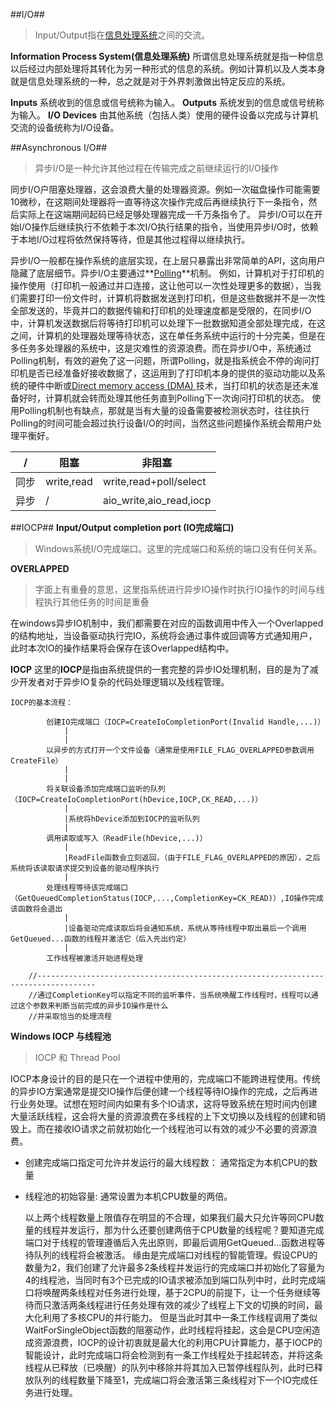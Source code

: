 ##I/O##
>Input/Output指在[信息处理系统](https://en.wikipedia.org/wiki/Information_processing_system)之间的交流。

**Information Process System(信息处理系统)**
所谓信息处理系统就是指一种信息以后经过内部处理将其转化为另一种形式的信息的系统。例如计算机以及人类本身就是信息处理系统的一种，总之就是对于外界刺激做出特定反应的系统。

**Inputs**
系统收到的信息或信号统称为输入。
**Outputs**
系统发到的信息或信号统称为输入。
**I/O Devices**
由其他系统（包括人类）使用的硬件设备以完成与计算机交流的设备统称为I/O设备。

##Asynchronous I/O##
>异步I/O是一种允许其他过程在传输完成之前继续运行的I/O操作

同步I/O户阻塞处理器，这会浪费大量的处理器资源。例如一次磁盘操作可能需要10微秒，在这期间处理器将一直等待这次操作完成后再继续执行下一条指令，然后实际上在这端期间起码已经足够处理器完成一千万条指令了。
异步I/O可以在开始I/O操作后继续执行不依赖于本次I/O执行结果的指令，当使用异步I/O时，依赖于本地I/O过程将依然保持等待，但是其他过程得以继续执行。

异步I/O一般都在操作系统的底层实现，在上层只暴露出非常简单的API，这向用户隐藏了底层细节。异步I/O主要通过**[Polling](https://en.wikipedia.org/wiki/Polling_(computer_science))**机制。
例如，计算机对于打印机的操作使用（打印机一般通过并口连接，这让他可以一次性处理更多的数据），当我们需要打印一份文件时，计算机将数据发送到打印机，但是这些数据并不是一次性全部发送的，毕竟并口的数据传输和打印机的处理速度都是受限的，在同步I/O中，计算机发送数据后将等待打印机可以处理下一批数据知道全部处理完成，在这之间，计算机的处理器处理等待状态，这在单任务系统中运行的十分完美，但是在多任务多处理器的系统中，这是灾难性的资源浪费。而在异步I/O中，系统通过Polling机制，有效的避免了这一问题，所谓Polling，就是指系统会不停的询问打印机是否已经准备好接收数据了，这运用到了打印机本身的提供的驱动功能以及系统的硬件中断或[Direct memory access (DMA) ](https://en.wikipedia.org/wiki/Direct_memory_access) 技术，当打印机的状态是还未准备好时，计算机就会转而处理其他任务直到Polling下一次询问打印机的状态。
使用Polling机制也有缺点，那就是当有大量的设备需要被检测状态时，往往执行Polling的时间可能会超过执行设备I/O的时间，当然这些问题操作系统会帮用户处理平衡好。


|/|阻塞|非阻塞|
|--|--|--|
|同步|write,read|write,read+poll/select|
|异步|/|aio_write,aio_read,iocp|

##IOCP##
**Input/Output completion port (IO完成端口)**
>Windows系统I/O完成端口。这里的完成端口和系统的端口没有任何关系。


**OVERLAPPED**
>字面上有重叠的意思，这里指系统进行异步IO操作时执行IO操作的时间与线程执行其他任务的时间是重叠

在windows异步IO机制中，我们都需要在对应的函数调用中传入一个Overlapped的结构地址，当设备驱动执行完IO，系统将会通过事件或回调等方式通知用户，此时本次IO的操作结果将会保存在该Overlapped结构中。

**IOCP**
这里的**IOCP**是指由系统提供的一套完整的异步IO处理机制，目的是为了减少开发者对于异步IO复杂的代码处理逻辑以及线程管理。

```
IOCP的基本流程：

		创建IO完成端口（IOCP=CreateIoCompletionPort(Invalid Handle,...)）
			|
			|
		以异步的方式打开一个文件设备（通常是使用FILE_FLAG_OVERLAPPED参数调用CreateFile）
			|
			|
		将关联设备添加完成端口监听的队列（IOCP=CreateIoCompletionPort(hDevice,IOCP,CK_READ,...)）
			|
			|系统将hDevice添加到IOCP的监听队列
			|
		调用读取或写入（ReadFile(hDevice,...)）
			|
			|ReadFile函数会立刻返回，（由于FILE_FLAG_OVERLAPPED的原因），之后系统将该读取请求提交到设备的驱动程序执行
			|
		处理线程等待该完成端口（GetQueuedCompletionStatus(IOCP,...,CompletionKey=CK_READ)）,IO操作完成该函数将会退出
			|
			|设备驱动完成读取后将会通知系统，系统从等待线程中取出最后一个调用GetQueued...函数的线程并激活它（后入先出约定）
			|
		工作线程被激活开始进程处理

	//-----------------------------------------------------------------------------------
	//通过CompletionKey可以指定不同的监听事件，当系统唤醒工作线程时，线程可以通过这个参数来判断当前完成的异步IO操作是什么
	//并采取恰当的处理流程
```

**Windows IOCP 与线程池**
>IOCP 和 Thread Pool

IOCP本身设计的目的是只在一个进程中使用的，完成端口不能跨进程使用。传统的异步IO方案通常是提交IO操作后便创建一个线程等待IO操作的完成，之后再进行业务处理。试想在短时间内如果有多个IO请求，这将导致系统在短时间内创建大量活跃线程，这会将大量的资源浪费在多线程的上下文切换以及线程的创建和销毁上。而在接收IO请求之前就初始化一个线程池可以有效的减少不必要的资源浪费。

- 创建完成端口指定可允许并发运行的最大线程数：
通常指定为本机CPU的数量

- 线程池的初始容量:
通常设置为本机CPU数量的两倍。

   以上两个线程数量上限值存在明显的不合理，如果我们最大只允许等同CPU数量的线程并发运行，那为什么还要创建两倍于CPU数量的线程呢？要知道完成端口对于线程的管理遵循后入先出原则，即最后调用GetQueued...函数进程等待队列的线程将会被激活。
   缘由是完成端口对线程的智能管理。假设CPU的数量为2，我们创建了允许最多2条线程并发运行的完成端口并初始化了容量为4的线程池，当同时有3个已完成的IO请求被添加到端口队列中时，此时完成端口将唤醒两条线程对任务进行处理，基于2CPU的前提下，让一个任务继续等待而只激活两条线程进行任务处理有效的减少了线程上下文的切换的时间，最大化利用了多核CPU的并行能力。
   但是当此时其中一条工作线程调用了类似WaitForSingleObject函数的阻塞动作，此时线程将挂起，这会是CPU空闲造成资源浪费，IOCP的设计初衷就是最大化的利用CPU计算能力，基于IOCP的智能设计，此时完成端口将会检测到有一条工作线程处于挂起转态，并将这条线程从已释放（已唤醒）的队列中移除并将其加入已暂停线程队列，此时已释放队列的线程数量下降至1，完成端口将会激活第三条线程对下一个IO完成任务进行处理。

